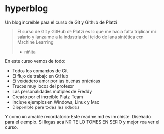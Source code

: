 # hyperblog
Un blog increíble para el curso de Git y Github de Platzi

> El curso de Git y GitHub de Platzi es lo que me hacia falta triplicar mi salario y lanzarme a la industria del tejido de lana sintética con Machine Learning
> - niñita

En este curso vemos de todo:
* Todos los comandos de Git
* El flujo de trabajo en GtHub
* El verdadero amor por las buenas prácticas
* Trucos muy locos del profesor
* Las personalidades mútiples de Freddy
* Creado por el increible Platzi Team
* Incluye ejemplos en Windows, Linux y Mac
* Disponible para todas las edades

 Y como un amable recordatorio: Este readme.md es im chiste. Diseñado para el ejemplo. Si llegas acá NO TE LO TOMES EN SERIO y mejor vea ver el curso.

